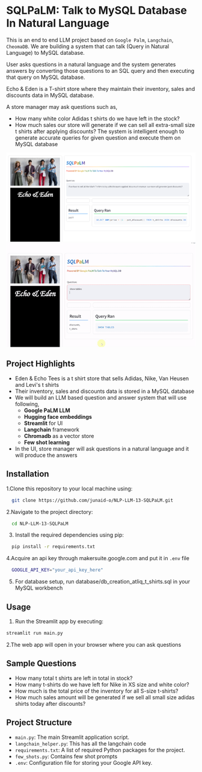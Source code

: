 
# SQLPaLM: Talk to MySQL Database In Natural Language

This is an end to end LLM project based on `Google Palm`, `Langchain`, `CheomaDB`. We are building a system that can talk (Query in Natural Language) to MySQL database. 

User asks questions in a natural language and the system generates answers by converting those questions to an SQL query and then executing that query on MySQL database.

Echo & Eden is a T-shirt store where they maintain their inventory, sales and discounts data in MySQL database.

A store manager may ask questions such as,
- How many white color Adidas t shirts do we have left in the stock?
- How much sales our store will generate if we can sell all extra-small size t shirts after applying discounts?
The system is intelligent enough to generate accurate queries for given question and execute them on MySQL database

![](SQLPaLM_GUI.png)
![](SQLPaLM_GUI.gif)

## Project Highlights

- Eden & Echo Tees is a t shirt store that sells Adidas, Nike, Van Heusen and Levi's t shirts 
- Their inventory, sales and discounts data is stored in a MySQL database
- We will build an LLM based question and answer system that will use following,
  - **Google PaLM LLM**
  - **Hugging face embeddings**
  - **Streamlit** for UI
  - **Langchain** framework
  - **Chromadb** as a vector store
  - **Few shot learning**
- In the UI, store manager will ask questions in a natural language and it will produce the answers


## Installation

1.Clone this repository to your local machine using:

```bash
  git clone https://github.com/junaid-o/NLP-LLM-13-SQLPaLM.git
```
2.Navigate to the project directory:

```bash
  cd NLP-LLM-13-SQLPaLM
```
3. Install the required dependencies using pip:

```bash
  pip install -r requirements.txt
```
4.Acquire an api key through makersuite.google.com and put it in `.env` file

```bash
  GOOGLE_API_KEY="your_api_key_here"
```
5. For database setup, run database/db_creation_atliq_t_shirts.sql in your MySQL workbench

## Usage

1. Run the Streamlit app by executing:
```bash
streamlit run main.py
```

2.The web app will open in your browser where you can ask questions

## Sample Questions
  - How many total t shirts are left in total in stock?
  - How many t-shirts do we have left for Nike in XS size and white color?
  - How much is the total price of the inventory for all S-size t-shirts?
  - How much sales amount will be generated if we sell all small size adidas shirts today after discounts?
  
## Project Structure

- `main.py`: The main Streamlit application script.
- `langchain_helper.py`: This has all the langchain code
- `requirements.txt`: A list of required Python packages for the project.
- `few_shots.py`: Contains few shot prompts
- `.env`: Configuration file for storing your Google API key.